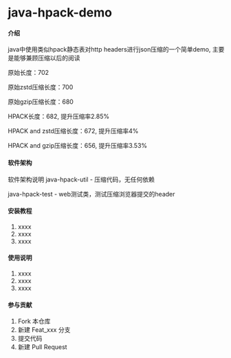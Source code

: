# java-hpack-demo

#### 介绍
java中使用类似hpack静态表对http headers进行json压缩的一个简单demo, 主要是能够兼顾压缩以后的阅读

原始长度：702

原始zstd压缩长度：700

原始gzip压缩长度：680

HPACK长度：682, 提升压缩率2.85%

HPACK and zstd压缩长度：672, 提升压缩率4%

HPACK and gzip压缩长度：656, 提升压缩率3.53%

#### 软件架构
软件架构说明
java-hpack-util - 压缩代码，无任何依赖

java-hpack-test - web测试类，测试压缩浏览器提交的header

#### 安装教程

1.  xxxx
2.  xxxx
3.  xxxx

#### 使用说明

1.  xxxx
2.  xxxx
3.  xxxx

#### 参与贡献

1.  Fork 本仓库
2.  新建 Feat_xxx 分支
3.  提交代码
4.  新建 Pull Request

